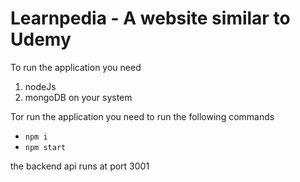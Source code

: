 # Learnpedia - A website similar to Udemy

To run the application you need
1. nodeJs
2. mongoDB
on your system


Tor run the application you need to run the following commands
- `npm i`
- `npm start`

the backend api runs at port 3001

